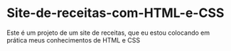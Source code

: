 # Site-de-receitas-com-HTML-e-CSS
Este é um projeto de um site de receitas, que eu estou colocando em prática meus conhecimentos de HTML e CSS
